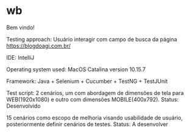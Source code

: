 # wb

Bem vindo!

Testing approach: 
Usuário interagir com campo de busca da página https://blogdoagi.com.br/

IDE:
IntelliJ

Operating system used:
MacOS Catalina version 10.15.7

Framework: 
Java + Selenium + Cucumber + TestNG + TestJUnit

Test script:
2 cenários, um com abordagem de dimensões de tela para WEB(1920x1080) e outro com dimensões MOBILE(400x792).
Status: Desenvolvido

15 cenários como escopo de melhoria visando usabilidade de usuário, posteriormente definir cenários de testes.
Status: A desenvolver
